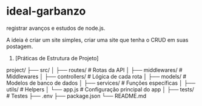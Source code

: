 # ideal-garbanzo
registrar avanços e estudos de node.js.

A ideia é criar um site simples, criar uma site que tenha o CRUD em suas postagem.

1. [Práticas de Estrutura de Projeto]

project/
├── src/
│   ├── routes/         # Rotas da API
│   ├── middlewares/    # Middlewares
│   ├── controllers/    # Lógica de cada rota
│   ├── models/         # Modelos de banco de dados
│   ├── services/       # Funções específicas
│   ├── utils/          # Helpers
│   └── app.js          # Configuração principal do app
│
├── tests/              # Testes
├── .env
├── package.json
└── README.md
